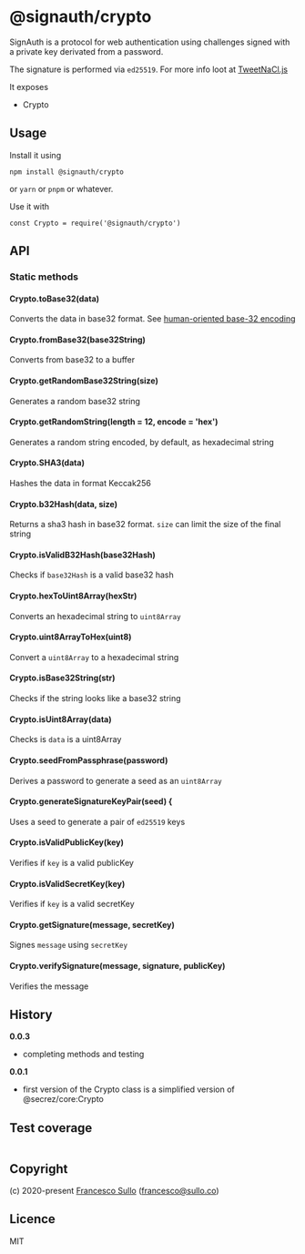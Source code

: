 # @signauth/crypto

SignAuth is a protocol for web authentication using challenges signed with a private key derivated from a password.

The signature is performed via `ed25519`. For more info loot at [TweetNaCl.js](https://github.com/dchest/tweetnacl-js/blob/master/README.md#signatures) 

It exposes 
* Crypto

## Usage

Install it using
```
npm install @signauth/crypto
```
or `yarn` or `pnpm` or whatever.

Use it with
```
const Crypto = require('@signauth/crypto')
```

## API

### Static methods

#### Crypto.toBase32(data)
Converts the data in base32 format. See [human-oriented base-32 encoding](https://philzimmermann.com/docs/human-oriented-base-32-encoding.txt)

#### Crypto.fromBase32(base32String)
Converts from base32 to a buffer

#### Crypto.getRandomBase32String(size)
Generates a random base32 string 

#### Crypto.getRandomString(length = 12, encode = 'hex')
Generates a random string encoded, by default, as hexadecimal string 

#### Crypto.SHA3(data)
Hashes the data in format Keccak256

#### Crypto.b32Hash(data, size)
Returns a sha3 hash in base32 format.
`size` can limit the size of the final string

#### Crypto.isValidB32Hash(base32Hash)
Checks if `base32Hash` is a valid base32 hash  

#### Crypto.hexToUint8Array(hexStr)
Converts an hexadecimal string to `uint8Array`

#### Crypto.uint8ArrayToHex(uint8)
Convert a `uint8Array` to a hexadecimal string

#### Crypto.isBase32String(str)
Checks if the string looks like a base32 string

#### Crypto.isUint8Array(data)
Checks is `data` is a uint8Array

#### Crypto.seedFromPassphrase(password)
Derives a password to generate a seed as an `uint8Array`

#### Crypto.generateSignatureKeyPair(seed) {
Uses a seed to generate a pair of `ed25519` keys

#### Crypto.isValidPublicKey(key)
Verifies if `key` is a valid publicKey

#### Crypto.isValidSecretKey(key)
Verifies if `key` is a valid secretKey

#### Crypto.getSignature(message, secretKey)
Signes `message` using `secretKey` 

#### Crypto.verifySignature(message, signature, publicKey)
Verifies the message

## History

__0.0.3__
* completing methods and testing  

__0.0.1__
* first version of the Crypto class is a simplified version of @secrez/core:Crypto  


## Test coverage

```

```


## Copyright

(c) 2020-present [Francesco Sullo](https://francesco.sullo.co) (<francesco@sullo.co>)

## Licence

MIT
